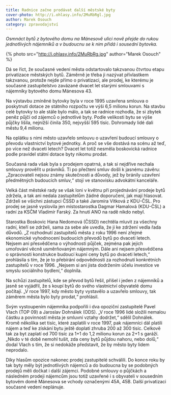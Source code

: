 ```yaml
---
title: Radnice začne prodávat další městské byty
cover-photo: http://i.ohlasy.info/2MuRbRgl.jpg
author: Marek Osouch
category: zpravodajství
---
```


*Osmnáct bytů z bytového domu na Mánesově ulici nově přejde do rukou jednotlivých nájemníků a v budoucnu se k nim přidá i sousední bytovka.*

{% photo src="http://i.ohlasy.info/2MuRbRg.jpg" author="Marek Osouch" %}

Dá se říct, že současné vedení města odstartovalo takzvanou čtvrtou etapu privatizace městských bytů. Záměrně je třeba ji nazývat přívlastkem takzvanou, protože nejde přímo o privatizaci, ale prodej, ke kterému je současné zastupitelstvo zavázané dvacet let starými smlouvami s nájemníky bytového domu Mánesova 43.

Na výstavbu zmíněné bytovky byla v roce 1995 uzavřena smlouva o poskytnutí dotace ze státního rozpočtu ve výši 6,5 milionu korun. Na stavbu celé bytovky to ale stále bylo málo, a tak se radnice rozhodla, že si zbytek peněz půjčí od zájemců o jednotlivé byty. Podle velikosti bytu se výše půjčky lišila, nejnižší činila 350, nejvyšší 595 tisíc. Dohromady lidé dali městu 9,4 milionu.

Na oplátku s nimi město uzavřelo smlouvu o uzavření budoucí smlouvy o převodu vlastnictví bytové jednotky. A proč se vše dostává na scénu až teď, po více než dvaceti letech? Dvacet let totiž nesměla boskovická radnice podle pravidel státní dotace byty nikomu prodat.

Současná rada však byla s prodejem opatrná, a tak si nejdříve nechala smlouvy prověřit u právníků. Ti po přečtení smluv došli k jasnému závěru: „Zpracovateli nejsou známy skutečnosti a důvody, jež by bránily uzavření předmětných budoucích smluv,“ stojí ve stanovisku advokátní kanceláře.

Velká část městské rady se však loni v květnu při projednávání prodeje bytů zdržela, a tak ani nedala zastupitelům žádné doporučení, jak mají hlasovat. Zdrželi se všichni zástupci ČSSD a také Jaromíra Vítková z KDU-ČSL. Pro prodej se jasně vyslovila jen místostarostka Dagmar Hamalová (KDU-ČSL) a radní za KSČM Vladimír Farský. Za hnutí ANO na radě nikdo nebyl.

Starostka Boskovic Hana Nedomová (ČSSD) nechtěla mluvit za všechny radní, kteří se zdrželi, sama za sebe ale uvedla, že ji ke zdržení vedla řada důvodů. „Z rozhodnutí zastupitelů města z roku 1996 není zřejmé ekonomické vyhodnocení budoucích převodů bytů po dvaceti letech. Nejsem ani přesvědčena o výhodnosti půjček, zejména pak jejich umořování věcně usměrňovaným nájemným. Dále ani nejsem přesvědčena o správnosti konstrukce budoucí kupní ceny bytů po dvaceti letech,“ prohlásila s tím, že je to přebírání odpovědnosti za rozhodnutí konkrétních zastupitelů v roce 1996. „Nejsem si ani jista dodržením účelu investice ve smyslu sociálního bydlení,“ doplnila.

Na schůzi zastupitelů, kde se převod bytů řešil, přišel i jeden z nájemníků a jasně se vyjádřil, že s koupí bytů do svého vlastnictví obyvatelé domu počítají. „V roce 1997, kdy město byty vystavělo a uzavřelo smlouvy, tak záměrem města bylo byty prodat,“ prohlásil.

Svým vystoupením nájemníka podpořili i dva opoziční zastupitelé Pavel Vlach (TOP 09) a Jaroslav Dohnálek (ODS). „V roce 1996 lidé složili nemalou částku a povinností města je smluvní vztahy dodržet,“ sdělil Dohnálek. Kromě několika set tisíc, které zaplatili v roce 1997, pak nájemníci dál platili nájem a teď ke získání bytu ještě doplatí zhruba 200 až 300 tisíc. Celkově tak za byt zaplatí od 700 tisíc za 1+1 do 1,2 milionu korun za 2+1 s garáží.  „Nikdo v té době nemohl tušit, zda ceny bytů půjdou nahoru, nebo dolů,“ dodal Vlach s tím, že si nedokáže představit, že by město byty lidem neprodalo.

Díky hlasům opozice nakonec prodej zastupitelé schválili. Do konce roku by tak byty měly být jednotlivých nájemců a do budoucna by se podobných prodejů měli dočkat i další zájemci. Podobné smlouvy o půjčkách a následném prodeji nájemcům jsou totiž uzavřené i s obyvateli v sousedním bytovém domě Mánesova se vchody označenými 45A, 45B. Další privatizaci současné vedení neplánuje.